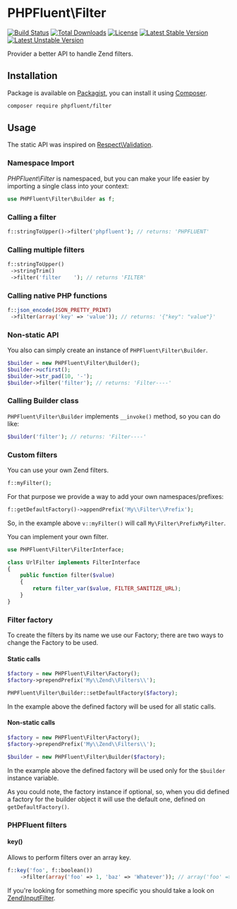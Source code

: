 # PHPFluent\Filter
[![Build Status](https://secure.travis-ci.org/PHPFluent/Filter.png)](http://travis-ci.org/PHPFluent/Filter)
[![Total Downloads](https://poser.pugx.org/phpfluent/filter/downloads.png)](https://packagist.org/packages/phpfluent/filter)
[![License](https://poser.pugx.org/phpfluent/filter/license.png)](https://packagist.org/packages/phpfluent/filter)
[![Latest Stable Version](https://poser.pugx.org/phpfluent/filter/v/stable.png)](https://packagist.org/packages/phpfluent/filter)
[![Latest Unstable Version](https://poser.pugx.org/phpfluent/filter/v/unstable.png)](https://packagist.org/packages/phpfluent/filter)

Provider a better API to handle Zend filters.

## Installation

Package is available on [Packagist](https://packagist.org/packages/phpfluent/filter), you can install it
using [Composer](http://getcomposer.org).

```bash
composer require phpfluent/filter
```

## Usage

The static API was inspired on [Respect\Validation](https://github.com/Respect/Validation).

### Namespace Import

_PHPFluent\Filter_ is namespaced, but you can make your life easier by importing a single class into your context:

```php
use PHPFluent\Filter\Builder as f;
```

### Calling a filter

```php
f::stringToUpper()->filter('phpfluent'); // returns: 'PHPFLUENT'
```

### Calling multiple filters

```php
f::stringToUpper()
 ->stringTrim()
 ->filter('filter    '); // returns 'FILTER'
```

### Calling native PHP functions

```php
f::json_encode(JSON_PRETTY_PRINT)
 ->filter(array('key' => 'value')); // returns: '{"key": "value"}'
```

### Non-static API

You also can simply create an instance of `PHPFluent\Filter\Builder`.

```php
$builder = new PHPFluent\Filter\Builder();
$builder->ucfirst();
$builder->str_pad(10, '-');
$builder->filter('filter'); // returns: 'Filter----'
```

### Calling Builder class

`PHPFluent\Filter\Builder` implements `__invoke()` method, so you can do like:

```php
$builder('filter'); // returns: 'Filter----'
```

### Custom filters

You can use your own Zend filters.

```php
f::myFilter();
```

For that purpose we provide a way to add your own namespaces/prefixes:

```php
f::getDefaultFactory()->appendPrefix('My\\Filter\\Prefix');
```

So, in the example above `v::myFilter()` will call `My\Filter\PrefixMyFilter`.

You can implement your own filter.

```php
use PHPFluent\Filter\FilterInterface;

class UrlFilter implements FilterInterface
{
    public function filter($value)
    {
        return filter_var($value, FILTER_SANITIZE_URL);
    }
}
```

### Filter factory

To create the filters by its name we use our Factory; there are two ways to change the Factory to be used.

#### Static calls

```php
$factory = new PHPFluent\Filter\Factory();
$factory->prependPrefix('My\\Zend\\Filters\\');

PHPFluent\Filter\Builder::setDefaultFactory($factory);
```

In the example above the defined factory will be used for all static calls.

#### Non-static calls

```php
$factory = new PHPFluent\Filter\Factory();
$factory->prependPrefix('My\\Zend\\Filters\\');

$builder = new PHPFluent\Filter\Builder($factory);
```

In the example above the defined factory will be used only for the `$builder` instance variable.

As you could note, the factory instance if optional, so, when you did defined a factory for the builder object it will
use the default one, defined on `getDefaultFactory()`.

### PHPFluent filters

#### key()

Allows to perform filters over an array key.


```php
f::key('foo', f::boolean())
    ->filter(array('foo' => 1, 'baz' => 'Whatever')); // array('foo' => true)
```

If you're looking for something more specific you should take a look on
[Zend\InputFilter](http://framework.zend.com/manual/current/en/modules/zend.input-filter.intro.html).
